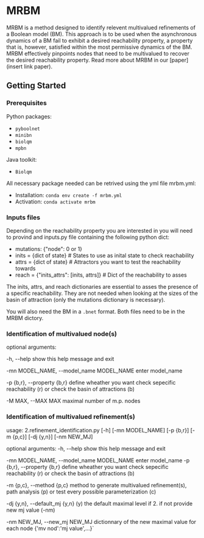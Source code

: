 # MRBM

MRBM is a method designed to identify relevent multivalued refinements of a Boolean model (BM). This approach is to be used when the asynchronous dynamics of a BM fail to exhibit a desired reachability property, a property that is, however, satisfied within the most permissive dynamics of the BM. MRBM effectively pinpoints nodes that need to be multivalued to recover the desired reachability property. Read more about MRBM in our [paper](insert link paper).

## Getting Started

### Prerequisites
Python packages:
  - `pyboolnet`
  - `minibn`
  - `biolqm`
  - `mpbn`

Java toolkit:
  - `Biolqm`

All necessary package needed can be retrived using the yml file mrbm.yml:
  - Installation: `conda env create -f mrbm.yml`
  - Activation: `conda activate mrbm`

### Inputs files

Depending on the  reachability property you are interested in you will need to provind and inputs.py file containing the following python dict:

  - mutations: {"node": 0 or 1}
  - inits = {dict of state} # States to use as inital state to check reachability
  - attrs = {dict of state} # Attractors you want to test the reachability towards
  - reach = {"inits_attrs": [inits, attrs]} # Dict of the reachability to asses

The inits, attrs, and reach dictionaries are essential to asses the presence of a specific reachability. They are not needed when looking at the sizes of the basin of attraction (only the mutations dictionary is necessary). 

You will also need the BM in a `.bnet` format.
Both files need to be in the MRBM dictory.

### Identification of multivalued node(s)

optional arguments:

  -h, --help            show this help message and exit
  
  -mn MODEL_NAME, --model_name MODEL_NAME
                        enter model_name
                        
  -p {b,r}, --property {b,r}
                        define wheather you want check sepecific reachability (r) or check the basin of attractions (b)
                        
  -M MAX, --MAX MAX     maximal number of m.p. nodes


### Identification of multivalued refinement(s)

usage: 2.refinement_identification.py [-h] [-mn MODEL_NAME] [-p {b,r}] [-m {p,c}] [-dj {y,n}] [-nm NEW_MJ]

optional arguments:
  -h, --help            show this help message and exit
  
  -mn MODEL_NAME, --model_name MODEL_NAME
                        enter model_name
  -p {b,r}, --property {b,r}
                        define wheather you want check sepecific reachability (r) or check the basin of attractions (b)
                        
  -m {p,c}, --method {p,c}
                        method to generate multivalued refinement(s), path analysis (p) or test every possible parameterization (c)
                        
  -dj {y,n}, --default_mj {y,n}
                        (y) the default maximal level if 2. if not provide new mj value (-nm)
                        
  -nm NEW_MJ, --new_mj NEW_MJ
                        dictionnary of the new maximal value for each node {'mv nod':'mj value',...}`
